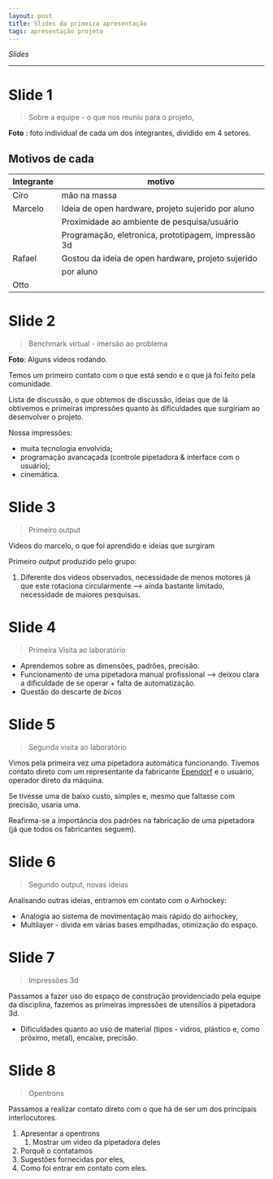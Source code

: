 ```yaml
---
layout: post
title: Slides da primeira apresentação
tags: apresentação projeto
---
```


*Slides*

-----

# Slide 1

> Sobre a equipe - o que nos reuniu para o projeto,

**Foto** : foto individual de cada um dos integrantes, dividido em 4 setores.

## Motivos de cada

| Integrante |                        motivo                       |
| ---------- | --------------------------------------------------- |
| Ciro       | mão na massa                                        |
| Marcelo    | Ideia de open hardware, projeto sujerido por aluno  |
|            | Proximidade ao ambiente de pesquisa/usuário         |
|            | Programação, eletronica, prototipagem, impressão 3d |
| Rafael     | Gostou da ideia de open hardware, projeto sujerido  |
|            | por aluno                                           |
| Otto       |                                                     |


# Slide 2

> Benchmark virtual - imersão ao problema

**Foto**: Alguns videos rodando.

Temos um primeiro contato com o que está sendo e o que já foi feito pela comunidade.

Lista de discussão, o que obtemos de discussão, ideias que de lá obtivemos e primeiras impressões quanto às dificuldades que surgiriam ao desenvolver o projeto.

Nossa impressões:

-   muita tecnologia envolvida;
-   programação avancaçada (controle pipetadora & interface com o usuário);
-   cinemática.


# Slide 3

> Primeiro output

Videos do marcelo, o que foi aprendido e ideias que surgiram

Primeiro *output* produzido pelo grupo:

1.   Diferente dos videos observados, necessidade de menos motores já que este rotaciona circularmente --> ainda bastante limitado, necessidade de maiores pesquisas.

# Slide 4

> Primeira Visita ao laboratório

-   Aprendemos sobre as dimensões, padrões, precisão.
-   Funcionamento de uma pipetadora manual profissional --> deixou clara a dificuldade de se operar + falta de automatização.
-   Questão do descarte de *bicos*

# Slide 5

> Segunda visita ao laboratório

Vimos pela primeira vez uma pipetadora automática funcionando. Tivemos contato direto com um representante da fabricante [Ependorf](http://www.eppendorf.com/) e o usuário, operador direto da máquina.

Se tivesse uma de baixo custo, simples e, mesmo que faltasse com precisão, usaria uma.

Reafirma-se a importância dos padrões na fabricação de uma pipetadora (já que todos os fabricantes seguem).

# Slide 6

> Segundo output, novas ideias

Analisando outras ideias, entramos em contato com o Airhockey:

-   Analogia ao sistema de movimentação mais rápido do airhockey,
-   Multilayer - divida em várias bases empilhadas, otimização do espaço.


# Slide 7

> Impressões 3d

Passamos a fazer uso do espaço de construção providenciado pela equipe da disciplina, fazemos as primeiras impressões de utensílios à pipetadora 3d.

-   Dificuldades quanto ao uso de material (tipos - vidros, plástico e, como próximo, metal), encaixe, precisão.

# Slide 8

> Opentrons

Passamos a realizar contato direto com o que há de ser um dos principais interlocutores.

1.  Apresentar a opentrons
    1.  Mostrar um video da pipetadora deles
2.  Porquê o contatamos
3.  Sugestões fornecidas por eles,
4.  Como foi entrar em contato com eles.